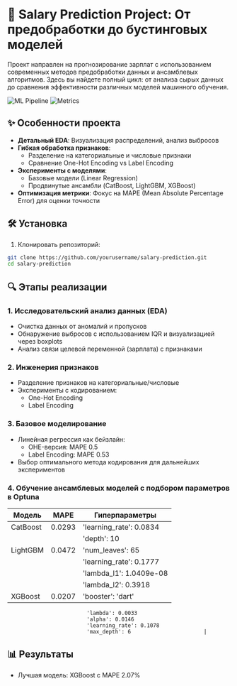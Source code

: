 # 🚀 Salary Prediction Project: От предобработки до бустинговых моделей

Проект направлен на прогнозирование зарплат с использованием современных методов предобработки данных и ансамблевых алгоритмов. 
Здесь вы найдете полный цикл: от анализа сырых данных до сравнения эффективности различных моделей машинного обучения.

![ML Pipeline](https://img.shields.io/badge/Pipeline-Data_Preprocessing%20%7C%20Feature_Engineering%20%7C%20Model_Tuning-blue)
![Metrics](https://img.shields.io/badge/Metric-MAPE-orange)

## ✨ Особенности проекта
- **Детальный EDA**: Визуализация распределений, анализ выбросов
- **Гибкая обработка признаков**:  
  - Разделение на категориальные и числовые признаки
  - Сравнение One-Hot Encoding vs Label Encoding
- **Эксперименты с моделями**:
  - Базовые модели (Linear Regression)
  - Продвинутые ансамбли (CatBoost, LightGBM, XGBoost)
- **Оптимизация метрики**: Фокус на MAPE (Mean Absolute Percentage Error) для оценки точности

## 🛠️ Установка
1. Клонировать репозиторий:
```bash
git clone https://github.com/yourusername/salary-prediction.git
cd salary-prediction
```

## 🔍 Этапы реализации

### 1. Исследовательский анализ данных (EDA)
- Очистка данных от аномалий и пропусков
- Обнаружение выбросов с использованием IQR и визуализацией через boxplots
- Анализ связи целевой переменной (зарплата) с признаками

### 2. Инженерия признаков
- Разделение признаков на категориальные/числовые
- Эксперименты с кодированием:
  - One-Hot Encoding
  - Label Encoding

### 3. Базовое моделирование
- Линейная регрессия как бейзлайн:
  - OHE-версия: MAPE 0.5
  - Label Encoding: MAPE 0.53
- Выбор оптимального метода кодирования для дальнейших экспериментов

### 4. Обучение ансамблевых моделей с подбором параметров в Optuna
| Модель        | MAPE     | Гиперпараметры                       |
|---------------|----------|--------------------------------------|
| CatBoost      | 0.0293   | 'learning_rate': 0.0834              |
|               |          | 'depth': 10                          |       
| LightGBM      | 0.0472   | 'num_leaves': 65                     |
|               |          | 'learning_rate': 0.1777              |
|               |          | 'lambda_l1': 1.0409e-08              |
|               |          | 'lambda_l2': 0.3918                  |
| XGBoost       | 0.0207   | 'booster': 'dart'                    |
                             'lambda': 0.0033
                             'alpha': 0.0146
                             'learning_rate': 0.1078
                             'max_depth': 6                       |


## 📊 Результаты
- Лучшая модель: XGBoost с MAPE 2.07%
